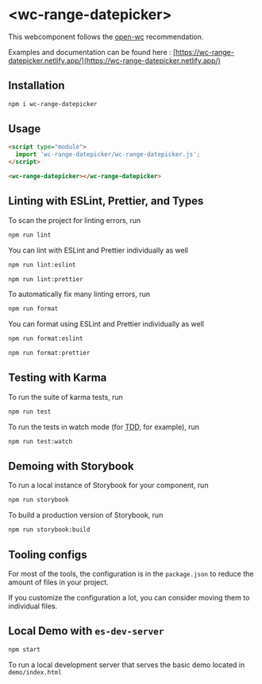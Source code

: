 # \<wc-range-datepicker>

This webcomponent follows the [open-wc](https://github.com/open-wc/open-wc) recommendation.

Examples and documentation can be found here : [https://wc-range-datepicker.netlify.app/](https://wc-range-datepicker.netlify.app/)

## Installation
```bash
npm i wc-range-datepicker
```

## Usage
```html
<script type="module">
  import 'wc-range-datepicker/wc-range-datepicker.js';
</script>

<wc-range-datepicker></wc-range-datepicker>
```

## Linting with ESLint, Prettier, and Types
To scan the project for linting errors, run
```bash
npm run lint
```

You can lint with ESLint and Prettier individually as well
```bash
npm run lint:eslint
```
```bash
npm run lint:prettier
```

To automatically fix many linting errors, run
```bash
npm run format
```

You can format using ESLint and Prettier individually as well
```bash
npm run format:eslint
```
```bash
npm run format:prettier
```

## Testing with Karma
To run the suite of karma tests, run
```bash
npm run test
```

To run the tests in watch mode (for <abbr title="test driven development">TDD</abbr>, for example), run

```bash
npm run test:watch
```

## Demoing with Storybook
To run a local instance of Storybook for your component, run
```bash
npm run storybook
```

To build a production version of Storybook, run
```bash
npm run storybook:build
```


## Tooling configs

For most of the tools, the configuration is in the `package.json` to reduce the amount of files in your project.

If you customize the configuration a lot, you can consider moving them to individual files.

## Local Demo with `es-dev-server`
```bash
npm start
```
To run a local development server that serves the basic demo located in `demo/index.html`
